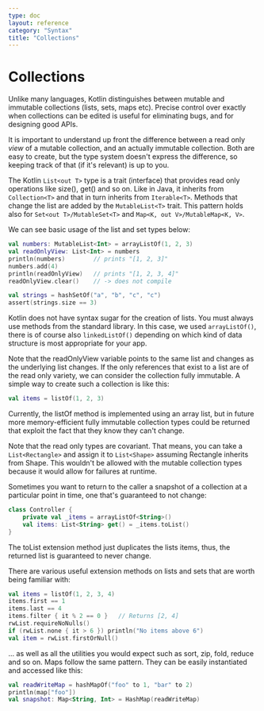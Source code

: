 ```yaml
---
type: doc
layout: reference
category: "Syntax"
title: "Collections"
---
```


# Collections

Unlike many languages, Kotlin distinguishes between mutable and immutable collections (lists, sets, maps etc). Precise control over exactly when collections can be edited is useful for eliminating bugs, and for designing good APIs. 

It is important to understand up front the difference between a read only _view_ of a mutable collection, and an actually immutable collection. Both are easy to create, but the type system doesn't express the difference, so keeping track of that (if it's relevant) is up to you.

The Kotlin `List<out T>` type is a trait (interface) that provides read only operations like size(), get() and so on. Like in Java, it inherits from `Collection<T>` and that in turn inherits from `Iterable<T>`. Methods that change the list are added by the `MutableList<T>` trait. This pattern holds also for `Set<out T>/MutableSet<T>` and `Map<K, out V>/MutableMap<K, V>`. 

We can see basic usage of the list and set types below:

``` kotlin
val numbers: MutableList<Int> = arrayListOf(1, 2, 3)
val readOnlyView: List<Int> = numbers
println(numbers)        // prints "[1, 2, 3]"
numbers.add(4)
println(readOnlyView)   // prints "[1, 2, 3, 4]"
readOnlyView.clear()    // -> does not compile

val strings = hashSetOf("a", "b", "c", "c")
assert(strings.size == 3)
```

Kotlin does not have syntax sugar for the creation of lists. You must always use methods from the standard library. In this case, we used `arrayListOf()`, there is of course also `linkedListOf()` depending on which kind of data structure is most appropriate for your app.

Note that the readOnlyView variable points to the same list and changes as the underlying list changes. If the only references that exist to a list are of the read only variety, we can consider the collection fully immutable. A simple way to create such a collection is like this:

``` kotlin
val items = listOf(1, 2, 3)
```

Currently, the listOf method is implemented using an array list, but in future more memory-efficient fully immutable collection types could be returned that exploit the fact that they know they can't change.

Note that the read only types are covariant. That means, you can take a `List<Rectangle>` and assign it to `List<Shape>` assuming Rectangle inherits from Shape. This wouldn't be allowed with the mutable collection types because it would allow for failures at runtime.

Sometimes you want to return to the caller a snapshot of a collection at a particular point in time, one that's guaranteed to not change:

``` kotlin
class Controller {
    private val _items = arrayListOf<String>()
    val items: List<String> get() = _items.toList()
}
```

The toList extension method just duplicates the lists items, thus, the returned list is guaranteed to never change.

There are various useful extension methods on lists and sets that are worth being familiar with:

``` kotlin
val items = listOf(1, 2, 3, 4)
items.first == 1
items.last == 4
items.filter { it % 2 == 0 }   // Returns [2, 4]
rwList.requireNoNulls()
if (rwList.none { it > 6 }) println("No items above 6")
val item = rwList.firstOrNull()
```

... as well as all the utilities you would expect such as sort, zip, fold, reduce and so on. Maps follow the same pattern. They can be easily instantiated and accessed like this:

``` kotlin
val readWriteMap = hashMapOf("foo" to 1, "bar" to 2)
println(map["foo"])
val snapshot: Map<String, Int> = HashMap(readWriteMap)
```
